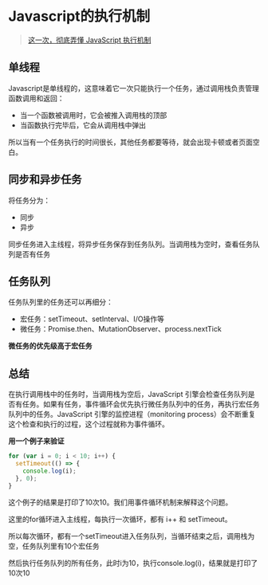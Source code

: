 # Javascript的执行机制

> [这一次，彻底弄懂 JavaScript 执行机制](https://juejin.cn/post/6844903512845860872)

## 单线程

Javascript是单线程的，这意味着它一次只能执行一个任务，通过调用栈负责管理函数调用和返回：

- 当一个函数被调用时，它会被推入调用栈的顶部
- 当函数执行完毕后，它会从调用栈中弹出

所以当有一个任务执行的时间很长，其他任务都要等待，就会出现卡顿或者页面空白。

## 同步和异步任务

将任务分为：

- 同步
- 异步

同步任务进入主线程，将异步任务保存到任务队列。当调用栈为空时，查看任务队列是否有任务

## 任务队列

任务队列里的任务还可以再细分：

- 宏任务：setTimeout、setInterval、I/O操作等
- 微任务：Promise.then、MutationObserver、process.nextTick

**微任务的优先级高于宏任务**

## 总结

在执行调用栈中的任务时，当调用栈为空后，JavaScript 引擎会检查任务队列是否有任务。如果有任务，事件循环会优先执行微任务队列中的任务，再执行宏任务队列中的任务。JavaScript 引擎的监控进程（monitoring process）会不断重复这个检查和执行的过程，这个过程就称为事件循环。

**用一个例子来验证**

```js
for (var i = 0; i < 10; i++) {
  setTimeout(() => {
    console.log(i);
  }, 0);
}
```

这个例子的结果是打印了10次10。我们用事件循环机制来解释这个问题。

这里的for循环进入主线程，每执行一次循环，都有 i++ 和 setTimeout。

所以每次循环，都有一个setTimeout进入任务队列，当循环结束之后，调用栈为空，任务队列里有10个宏任务

然后执行任务队列的所有任务，此时i为10，执行console.log(i)，结果就是打印了10次10
